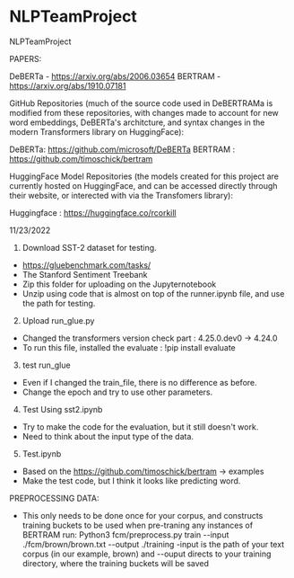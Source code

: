 # NLPTeamProject
NLPTeamProject

PAPERS:

DeBERTa - https://arxiv.org/abs/2006.03654
BERTRAM - https://arxiv.org/abs/1910.07181


GitHub Repositories (much of the source code used in DeBERTRAMa is modified from these repositories, with changes made to account for new word embeddings, DeBERTa's architcture, and syntax changes in the modern Transformers library on HuggingFace):

DeBERTa: https://github.com/microsoft/DeBERTa
BERTRAM : https://github.com/timoschick/bertram


HuggingFace Model Repositories (the models created for this project are currently hosted on HuggingFace, and can be accessed directly through their website, or interected with via the Transfomers library):

Huggingface : https://huggingface.co/rcorkill


11/23/2022
1. Download SST-2 dataset for testing.
  - https://gluebenchmark.com/tasks/
  - The Stanford Sentiment Treebank
  - Zip this folder for uploading on the Jupyternotebook
  - Unzip using code that is almost on top of the runner.ipynb file, and use the path for testing.
2. Upload run_glue.py
  - Changed the transformers version check part : 4.25.0.dev0 -> 4.24.0
  - To run this file, installed the evaluate : !pip install evaluate
3. test run_glue
  - Even if I changed the train_file, there is no difference as before.
  - Change the epoch and try to use other parameters.
4. Test Using sst2.ipynb
  - Try to make the code for the evaluation, but it still doesn't work.
  - Need to think about the input type of the data.
5. Test.ipynb
  - Based on the https://github.com/timoschick/bertram -> examples
  - Make the test code, but I think it looks like predicting word.


PREPROCESSING DATA:
- This only needs to be done once for your corpus, and constructs training buckets to be used when pre-traning any instances of BERTRAM
run: Python3 fcm/preprocess.py train --input ./fcm/brown/brown.txt --output ./training
-input is the path of your text corpus (in our example, brown) and --ouput directs to your training directory, where the training buckets will be saved
